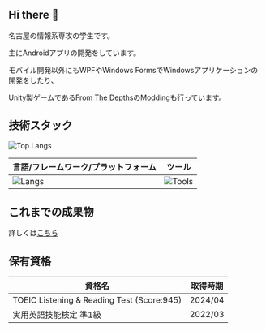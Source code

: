 ## Hi there 👋
名古屋の情報系専攻の学生です。

主にAndroidアプリの開発をしています。

モバイル開発以外にもWPFやWindows FormsでWindowsアプリケーションの開発をしたり、

Unity製ゲームである[From The Depths](https://store.steampowered.com/app/268650/From_the_Depths/)のModdingも行っています。

## 技術スタック

![Top Langs](https://github-readme-stats.vercel.app/api/top-langs?username=Punyo&layout=compact&theme=dark&locale=ja)

| 言語/フレームワーク/プラットフォーム | ツール |
| ------------- | ------------- |
| ![Langs](https://go-skill-icons.vercel.app/api/icons?i=c,cs,dotnet,java,jetpackcompose,kotlin,ktor,processing&titles=true) | ![Tools](https://go-skill-icons.vercel.app/api/icons?i=androidstudio,gcp,github,githubactions,githubpages,googleplayconsole,visualstudio,vscode&titles=true) |

## これまでの成果物

詳しくは[こちら](https://punyo.github.io/works)

## 保有資格

| 資格名 | 取得時期 |
| ------------- | ------------- |
| TOEIC Listening & Reading Test (Score:945) | 2024/04 |
| 実用英語技能検定 準1級 | 2022/03 |
